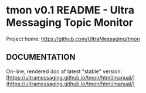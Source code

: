 # tmon v0.1 README - Ultra Messaging Topic Monitor

Project home:
https://github.com/UltraMessaging/tmon

## DOCUMENTATION

On-line, rendered doc of latest "stable" version:
[https://ultramessaging.github.io/tmon/html/manual/](https://ultramessaging.github.io/tmon/html/manual/)
